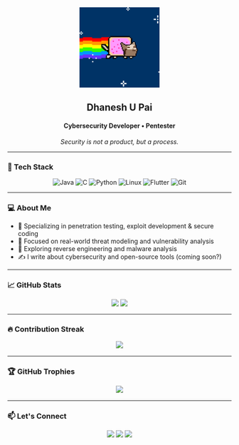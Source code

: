 <div align="center">
  <img src="https://github.com/cxuri/cxuri/blob/main/nyan.gif?raw=true" width="180" alt="Nyan Cat">
  
  ## Dhanesh U Pai  
  #### Cybersecurity Developer • Pentester
  <i>Security is not a product, but a process.</i>
</div>

---

### 🧰 Tech Stack

<div align="center">
  <img src="https://cdn.jsdelivr.net/gh/devicons/devicon/icons/java/java-original.svg" width="40" title="Java"/>
  <img src="https://cdn.jsdelivr.net/gh/devicons/devicon/icons/c/c-original.svg" width="40" title="C"/>
  <img src="https://cdn.jsdelivr.net/gh/devicons/devicon/icons/python/python-original.svg" width="40" title="Python"/>
  <img src="https://cdn.jsdelivr.net/gh/devicons/devicon/icons/linux/linux-original.svg" width="40" title="Linux"/>
  <img src="https://cdn.jsdelivr.net/gh/devicons/devicon/icons/flutter/flutter-original.svg" width="40" title="Flutter"/>
  <img src="https://cdn.jsdelivr.net/gh/devicons/devicon/icons/git/git-original.svg" width="40" title="Git"/>
</div>

---

### 💻 About Me

- 🔐 Specializing in penetration testing, exploit development & secure coding
- 🎯 Focused on real-world threat modeling and vulnerability analysis
- 🧪 Exploring reverse engineering and malware analysis
- ✍️ I write about cybersecurity and open-source tools (coming soon?)

---

### 📈 GitHub Stats

<div align="center">
  <img src="https://github-readme-stats.vercel.app/api?username=cxuri&show_icons=true&theme=radical&hide_border=true" width="47%"/>
  <img src="https://github-readme-stats.vercel.app/api/top-langs/?username=cxuri&layout=compact&theme=radical&hide_border=true" width="47%"/>
</div>

---

### 🔥 Contribution Streak

<div align="center">
  <img src="https://github-readme-streak-stats.herokuapp.com?user=cxuri&theme=radical&hide_border=true"/>
</div>

---

### 🏆 GitHub Trophies

<div align="center">
  <img src="https://github-profile-trophy.vercel.app/?username=cxuri&theme=radical&no-bg=true&no-frame=true&margin-w=10"/>
</div>

---

### 📫 Let's Connect

<div align="center">
  <!-- Replace with your real links if you want -->
  <a href="https://linkedin.com/in/your-link"><img src="https://img.shields.io/badge/LinkedIn-blue?style=flat&logo=linkedin"></a>
  <a href="mailto:you@example.com"><img src="https://img.shields.io/badge/Email-Dhanesh-red?style=flat&logo=gmail"></a>
  <a href="https://yourportfolio.com"><img src="https://img.shields.io/badge/Portfolio-black?style=flat&logo=firefox-browser"></a>
</div>
